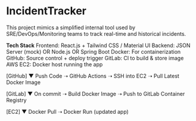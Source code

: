 # IncidentTracker
This project mimics a simplified internal tool used by SRE/DevOps/Monitoring teams to track real-time and historical incidents.

**Tech Stack**
Frontend:	React.js + Tailwind CSS / Material UI
Backend:  JSON Server (mock) OR Node.js OR Spring Boot
Docker: 	For containerization
GitHub:   Source control + deploy trigger
GitLab: 	CI to build & store image
AWS EC2:	Docker host running the app


[GitHub]
▼
Push Code ➝ GitHub Actions ➝ SSH into EC2 ➝ Pull Latest Docker Image

[GitLab]
▼
On commit ➝ Build Docker Image ➝ Push to GitLab Container Registry

[EC2]
▼
Docker Pull ➝ Docker Run (updated app)

